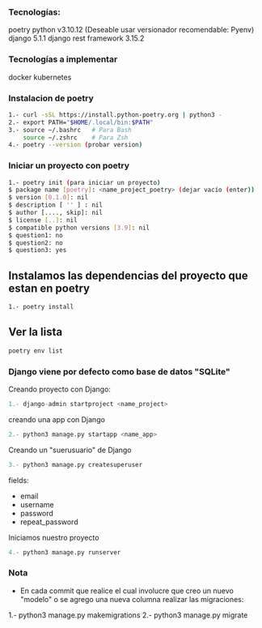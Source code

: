 ### Tecnologías:
poetry
python v3.10.12 (Deseable usar versionador recomendable: Pyenv)
django 5.1.1
django rest framework 3.15.2

### Tecnologías a implementar
docker
kubernetes

### Instalacion de poetry

```bash
1.- curl -sSL https://install.python-poetry.org | python3 -
2.- export PATH="$HOME/.local/bin:$PATH"
3.- source ~/.bashrc   # Para Bash
    source ~/.zshrc    # Para Zsh
4.- poetry --version (probar version)
```

### Iniciar un proyecto con poetry

```bash
1.- poetry init (para iniciar un proyecto)
$ package name [poetry]: <name_project_poetry> (dejar vacío (enter))
$ version [0.1.0]: nil
$ description [ '' ] : nil
$ author [...., skip]: nil
$ license [..]: nil
$ compatible python versions [3.9]: nil
$ question1: no
$ question2: no
$ question3: yes
```

## Instalamos las dependencias del proyecto que estan en poetry

```bash
1.- poetry install
```

## Ver la lista
```bash
poetry env list
```

### Django viene por defecto como base de datos "SQLite"
Creando proyecto con Django:

```python
1.- django-admin startproject <name_project>
```

creando una app con Django

```python
2.- python3 manage.py startapp <name_app>
```

Creando un "suerusuario" de Django

```python
3.- python3 manage.py createsuperuser
```

fields:
- email
- username
- password
- repeat_password

Iniciamos nuestro proyecto

```python
4.- python3 manage.py runserver
```

### Nota
- En cada commit que realice el cual involucre que creo
un nuevo "modelo" o se agrego una nueva columna realizar
las migraciones:

1.- python3 manage.py makemigrations
2.- python3 manage.py migrate